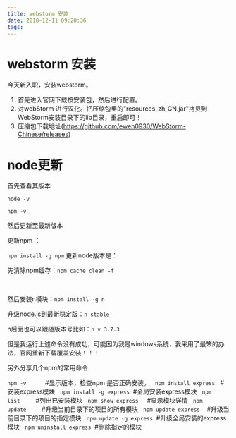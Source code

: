 ```yaml
---
title: webstorm 安装
date: 2018-12-11 09:20:36
tags:
---
```

# webstorm 安装
今天新入职，安装webstorm。
1. 首先进入官网下载按安装包，然后进行配置。
2. 对webStorm 进行汉化。把压缩包里的"resources_zh_CN.jar"拷贝到WebStorm安装目录下的lib目录，重启即可！
3. 压缩包下载地址(https://github.com/ewen0930/WebStorm-Chinese/releases)
# node更新
首先查看其版本

`node -v`

`npm -v`

然后更新至最新版本

更新npm ：

`npm install -g npm`
更新node版本是：



先清除npm缓存：`npm cache clean -f`

   

然后安装n模块：`npm install -g n ` 




升级node.js到最新稳定版：`n stable`


n后面也可以跟随版本号比如：`n v 3.7.3`


但是我运行上述命令没有成功，可能因为我是windows系统，我采用了最笨的办法，官网重新下载覆盖安装！！！

另外分享几个npm的常用命令

`npm -v `         #显示版本，检查npm 是否正确安装。
 
`npm install express`   #安装express模块
 
`npm install -g express`  #全局安装express模块
 
`npm list`         #列出已安装模块
 
`npm show express`     #显示模块详情
 
`npm update `       #升级当前目录下的项目的所有模块
 
`npm update express`    #升级当前目录下的项目的指定模块
 
`npm update -g express`  #升级全局安装的express模块
 
`npm uninstall express`  #删除指定的模块









